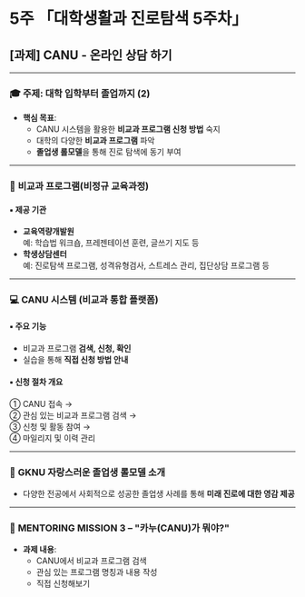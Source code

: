 # 5주 **「대학생활과 진로탐색 5주차」**

## [과제] CANU - 온라인 상담 하기
---

### 🎓 **주제: 대학 입학부터 졸업까지 (2)**  
- **핵심 목표**:  
  - CANU 시스템을 활용한 **비교과 프로그램 신청 방법** 숙지  
  - 대학의 다양한 **비교과 프로그램** 파악  
  - **졸업생 롤모델**을 통해 진로 탐색에 동기 부여

---

### 📌 **비교과 프로그램(비정규 교육과정)**

#### ▪ 제공 기관
- **교육역량개발원**  
  예: 학습법 워크숍, 프레젠테이션 훈련, 글쓰기 지도 등  
- **학생상담센터**  
  예: 진로탐색 프로그램, 성격유형검사, 스트레스 관리, 집단상담 프로그램 등

---

### 💻 **CANU 시스템 (비교과 통합 플랫폼)**

#### ▪ 주요 기능
- 비교과 프로그램 **검색, 신청, 확인**
- 실습을 통해 **직접 신청 방법 안내**

#### ▪ 신청 절차 개요  
① CANU 접속 →  
② 관심 있는 비교과 프로그램 검색 →  
③ 신청 및 활동 참여 →  
④ 마일리지 및 이력 관리

---

### 👏 **GKNU 자랑스러운 졸업생 롤모델 소개**
- 다양한 전공에서 사회적으로 성공한 졸업생 사례를 통해 **미래 진로에 대한 영감 제공**

---

### 📝 **MENTORING MISSION 3 – "카누(CANU)가 뭐야?"**
- **과제 내용**:
  - CANU에서 비교과 프로그램 검색
  - 관심 있는 프로그램 명칭과 내용 작성
  - 직접 신청해보기

